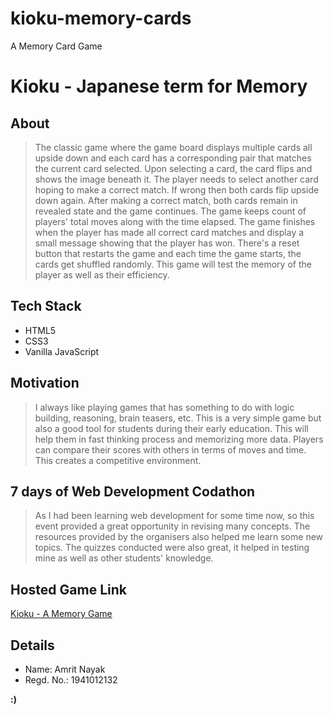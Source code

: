 # kioku-memory-cards
A Memory Card Game

# Kioku - Japanese term for Memory

## About
> The classic game where the game board displays multiple cards all upside down and each card has a corresponding pair that matches the current card selected.
> Upon selecting a card, the card flips and shows the image beneath it.
> The player needs to select another card hoping to make a correct match. If wrong then both cards flip upside down again. After making a correct match, both cards remain in revealed state and the game continues.
> The game keeps count of players' total moves along with the time elapsed.
> The game finishes when the player has made all correct card matches and display a small message showing that the player has won.
> There's a reset button that restarts the game and each time the game starts, the cards get shuffled randomly.
> This game will test the memory of the player as well as their efficiency.

## Tech Stack
* HTML5
* CSS3
* Vanilla JavaScript

## Motivation
> I always like playing games that has something to do with logic building, reasoning, brain teasers, etc.
> This is a very simple game but also a good tool for students during their early education.
> This will help them in fast thinking process and memorizing more data.
> Players can compare their scores with others in terms of moves and time. This creates a competitive environment.

## 7 days of Web Development Codathon

> As I had been learning web development for some time now, so this event provided a great opportunity in revising many concepts.
> The resources provided by the organisers also helped me learn some new topics.
> The quizzes conducted were also great, it helped in testing mine as well as other students' knowledge.

## Hosted Game Link
[Kioku - A Memory Game](https://amritnayak.github.io/kioku-memory-cards/)

## Details
* Name: Amrit Nayak
* Regd. No.: 1941012132

**:)**
